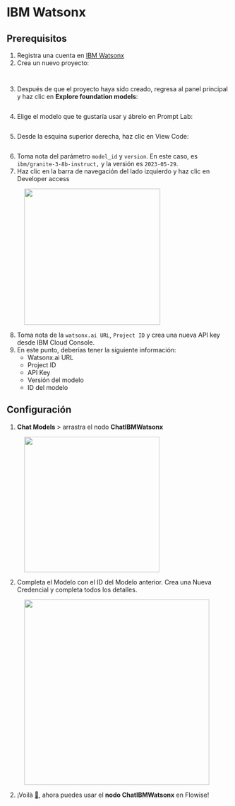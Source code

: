 # IBM Watsonx

## Prerequisitos

1. Registra una cuenta en [IBM Watsonx](https://www.ibm.com/watsonx)
2. Crea un nuevo proyecto:

<figure><img src="../../../.gitbook/assets/image (238).png" alt=""><figcaption></figcaption></figure>

<figure><img src="../../../.gitbook/assets/image (239).png" alt=""><figcaption></figcaption></figure>

3. Después de que el proyecto haya sido creado, regresa al panel principal y haz clic en **Explore foundation models**:

<figure><img src="../../../.gitbook/assets/image (240).png" alt=""><figcaption></figcaption></figure>

4. Elige el modelo que te gustaría usar y ábrelo en Prompt Lab:

<figure><img src="../../../.gitbook/assets/image (241).png" alt=""><figcaption></figcaption></figure>

5. Desde la esquina superior derecha, haz clic en View Code:

<figure><img src="../../../.gitbook/assets/image (242).png" alt=""><figcaption></figcaption></figure>

6. Toma nota del parámetro `model_id` y `version`. En este caso, es `ibm/granite-3-8b-instruct,` y la versión es `2023-05-29`.
7. Haz clic en la barra de navegación del lado izquierdo y haz clic en Developer access

<figure><img src="../../../.gitbook/assets/image (243).png" alt="" width="308"><figcaption></figcaption></figure>

8. Toma nota de la `watsonx.ai URL`, `Project ID` y crea una nueva API key desde IBM Cloud Console.
9. En este punto, deberías tener la siguiente información:
   * Watsonx.ai URL
   * Project ID
   * API Key
   * Versión del modelo
   * ID del modelo

## Configuración

1. **Chat Models** > arrastra el nodo **ChatIBMWatsonx**

<figure><img src="../../../.gitbook/assets/image (244).png" alt="" width="306"><figcaption></figcaption></figure>

2. Completa el Modelo con el ID del Modelo anterior. Crea una Nueva Credencial y completa todos los detalles.

<figure><img src="../../../.gitbook/assets/image (245).png" alt="" width="419"><figcaption></figcaption></figure>

2. ¡Voilà [🎉](https://emojipedia.org/party-popper/), ahora puedes usar el **nodo ChatIBMWatsonx** en Flowise!

<figure><img src="../../../.gitbook/assets/image (246).png" alt=""><figcaption></figcaption></figure>
